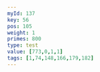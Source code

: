 ```yaml
---
myId: 137
key: 56
pos: 105
weight: 1
primes: 800
type: test
value: [773,0,1,1]
tags: [1,74,148,166,179,182]
---
```

